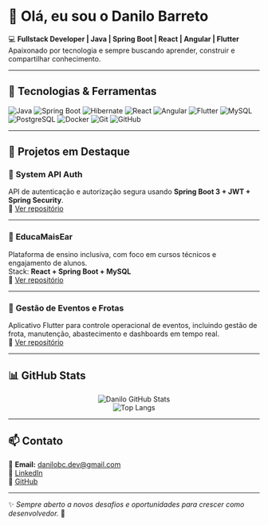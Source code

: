 # 👋 Olá, eu sou o Danilo Barreto  

💻 **Fullstack Developer | Java | Spring Boot | React | Angular | Flutter**  
Apaixonado por tecnologia e sempre buscando aprender, construir e compartilhar conhecimento.  

---

## 🚀 Tecnologias & Ferramentas  
![Java](https://img.shields.io/badge/Java-ED8B00?style=for-the-badge&logo=openjdk&logoColor=white)
![Spring Boot](https://img.shields.io/badge/Spring%20Boot-6DB33F?style=for-the-badge&logo=springboot&logoColor=white)
![Hibernate](https://img.shields.io/badge/Hibernate-59666C?style=for-the-badge&logo=hibernate&logoColor=white)
![React](https://img.shields.io/badge/React-20232A?style=for-the-badge&logo=react&logoColor=61DAFB)
![Angular](https://img.shields.io/badge/Angular-DD0031?style=for-the-badge&logo=angular&logoColor=white)
![Flutter](https://img.shields.io/badge/Flutter-02569B?style=for-the-badge&logo=flutter&logoColor=white)
![MySQL](https://img.shields.io/badge/MySQL-4479A1?style=for-the-badge&logo=mysql&logoColor=white)
![PostgreSQL](https://img.shields.io/badge/PostgreSQL-316192?style=for-the-badge&logo=postgresql&logoColor=white)
![Docker](https://img.shields.io/badge/Docker-2496ED?style=for-the-badge&logo=docker&logoColor=white)
![Git](https://img.shields.io/badge/Git-F05032?style=for-the-badge&logo=git&logoColor=white)
![GitHub](https://img.shields.io/badge/GitHub-121011?style=for-the-badge&logo=github&logoColor=white)

---

## 📌 Projetos em Destaque  

### 🔹 **System API Auth**
API de autenticação e autorização segura usando **Spring Boot 3 + JWT + Spring Security**.  
🔗 [Ver repositório](#)

---

### 🔹 **EducaMaisEar**
Plataforma de ensino inclusiva, com foco em cursos técnicos e engajamento de alunos.  
Stack: **React + Spring Boot + MySQL**  
🔗 [Ver repositório](#)

---

### 🔹 **Gestão de Eventos e Frotas**
Aplicativo Flutter para controle operacional de eventos, incluindo gestão de frota, manutenção, abastecimento e dashboards em tempo real.  
🔗 [Ver repositório](#)

---

## 📊 GitHub Stats  

<div align="center">

![Danilo GitHub Stats](https://github-readme-stats.vercel.app/api?username=danilobarretoooo&show_icons=true&theme=radical)  
![Top Langs](https://github-readme-stats.vercel.app/api/top-langs/?username=danilobarretoooo&layout=compact&theme=radical)

</div>

---

## 📫 Contato  
📧 **Email:** danilobc.dev@gmail.com  
💼 [LinkedIn](https://www.linkedin.com/in/danilobcdev/)  
🐙 [GitHub](https://github.com/danilobarretoooo)

---

✨ *Sempre aberto a novos desafios e oportunidades para crescer como desenvolvedor.* 🚀

